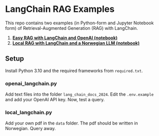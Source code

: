 # LangChain RAG Examples

This repo contains two examples (in Python-form and Jupyter Notebook form) of Retrieval-Augmented Generation (RAG) with LangChain.
1. **[Easy RAG with LangChain and OpenAI (notebook)](openai_langchain_notebook.ipynb)**
2. **[Local RAG with LangChain and a Norwegian LLM (notebook)](local_langchain_notebook.ipynb)**

## Setup
Install Python 3.10 and the required frameworks from `required.txt`.

### openai_langchain.py
Add text files into the folder `lang_chain_docs_2024`. Edit the `.env.example` and add your OpenAI API key. Now, test a query.

### local_langchain.py
Add your own pdf in the `data` folder. The pdf should be written in Norwegian. Query away.